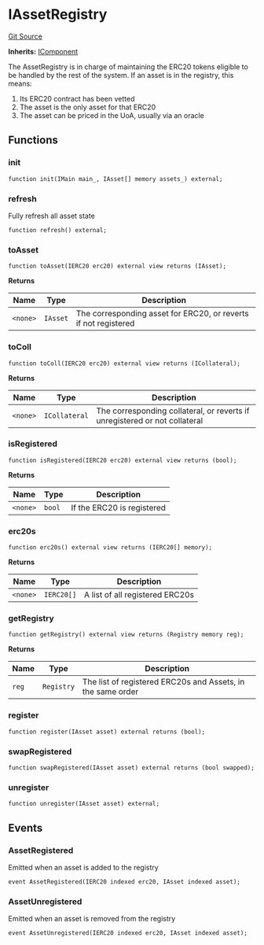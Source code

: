 # IAssetRegistry
[Git Source](https://github.com/larrythecucumber321/protocol/blob/0e60393685a4ae7994ac986273cdfa4cf9c069ed/contracts/interfaces/IAssetRegistry.sol)

**Inherits:**
[IComponent](/tools/docgen/src/contracts/interfaces/IComponent.sol/interface.IComponent.md)

The AssetRegistry is in charge of maintaining the ERC20 tokens eligible
to be handled by the rest of the system. If an asset is in the registry, this means:
1. Its ERC20 contract has been vetted
2. The asset is the only asset for that ERC20
3. The asset can be priced in the UoA, usually via an oracle


## Functions
### init


```solidity
function init(IMain main_, IAsset[] memory assets_) external;
```

### refresh

Fully refresh all asset state


```solidity
function refresh() external;
```

### toAsset


```solidity
function toAsset(IERC20 erc20) external view returns (IAsset);
```
**Returns**

|Name|Type|Description|
|----|----|-----------|
|`<none>`|`IAsset`|The corresponding asset for ERC20, or reverts if not registered|


### toColl


```solidity
function toColl(IERC20 erc20) external view returns (ICollateral);
```
**Returns**

|Name|Type|Description|
|----|----|-----------|
|`<none>`|`ICollateral`|The corresponding collateral, or reverts if unregistered or not collateral|


### isRegistered


```solidity
function isRegistered(IERC20 erc20) external view returns (bool);
```
**Returns**

|Name|Type|Description|
|----|----|-----------|
|`<none>`|`bool`|If the ERC20 is registered|


### erc20s


```solidity
function erc20s() external view returns (IERC20[] memory);
```
**Returns**

|Name|Type|Description|
|----|----|-----------|
|`<none>`|`IERC20[]`|A list of all registered ERC20s|


### getRegistry


```solidity
function getRegistry() external view returns (Registry memory reg);
```
**Returns**

|Name|Type|Description|
|----|----|-----------|
|`reg`|`Registry`|The list of registered ERC20s and Assets, in the same order|


### register


```solidity
function register(IAsset asset) external returns (bool);
```

### swapRegistered


```solidity
function swapRegistered(IAsset asset) external returns (bool swapped);
```

### unregister


```solidity
function unregister(IAsset asset) external;
```

## Events
### AssetRegistered
Emitted when an asset is added to the registry


```solidity
event AssetRegistered(IERC20 indexed erc20, IAsset indexed asset);
```

### AssetUnregistered
Emitted when an asset is removed from the registry


```solidity
event AssetUnregistered(IERC20 indexed erc20, IAsset indexed asset);
```

